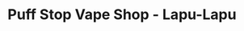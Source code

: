 ---
title: "Puff Stop Vape Shop - Lapu-Lapu"
url: /lapu-lapu-city/puff-stop-vape-shop-lapu-lapu/
shop: e-cigarette
---